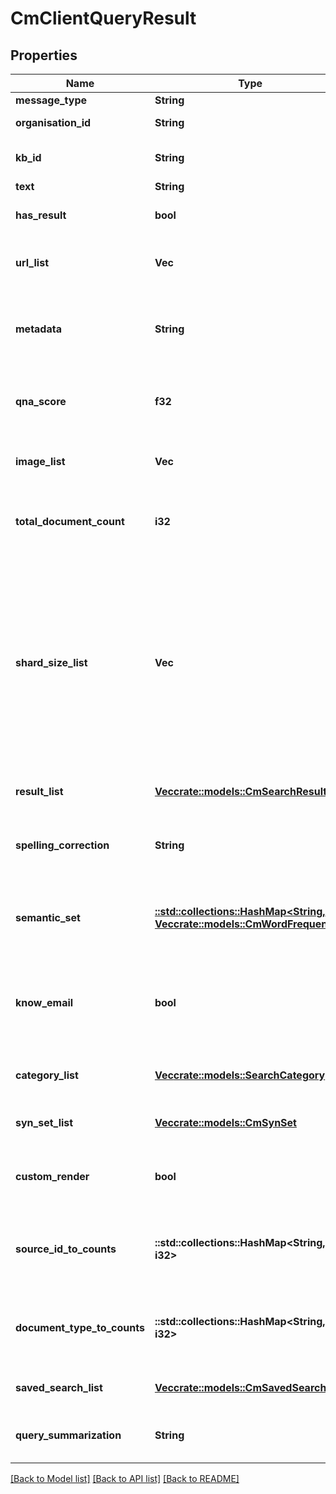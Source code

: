 # CmClientQueryResult

## Properties

Name | Type | Description | Notes
------------ | ------------- | ------------- | -------------
**message_type** | **String** |  | 
**organisation_id** | **String** | the organisation (its guid id). | 
**kb_id** | **String** | the knowledge-base id (its guid id) | 
**text** | **String** | the text sent. | 
**has_result** | **bool** | is there a result/reply or not? | 
**url_list** | **Vec<String>** | a list of reference urls associated with this answer | 
**metadata** | **String** | metadata associated with the Question/Answer pair, user defined. | 
**qna_score** | **f32** | how well the Q&A matcher performed a value between 0.0 and 1.0 | 
**image_list** | **Vec<String>** | A list of image urls associated with the Q&A pair | 
**total_document_count** | **i32** | the total number of documents found (but not included necessarily) | 
**shard_size_list** | **Vec<i32>** | Index sharding values.  These are used by the internal engine to determine the status of results across different shards in SimSage.  Leave this value alone.  It is set by SimSage.  Pass it back to SimSage as you got it if you're paginating the same query. | 
**result_list** | [**Vec<crate::models::CmSearchResult>**](CMSearchResult.md) | the actual search results, one for each item found | 
**spelling_correction** | **String** | a spelling correction suggestion if appropriate and enabled. | 
**semantic_set** | [**::std::collections::HashMap<String, Vec<crate::models::CmWordFrequency>>**](array.md) | A descriptor of semantic categories and words with frequencies in each category | 
**know_email** | **bool** | do we know the email address of this person?  if they've supplied it in the past this will be set to true. | 
**category_list** | [**Vec<crate::models::SearchCategory>**](SearchCategory.md) | updated categories (if applicable) with updated counts | 
**syn_set_list** | [**Vec<crate::models::CmSynSet>**](CMSynSet.md) | A list of syn-sets used in the query | 
**custom_render** | **bool** | Does this source require custom render templates or use ordinary search-results? | 
**source_id_to_counts** | **::std::collections::HashMap<String, i32>** | a map of sourceId -> number of documents found inside this source | 
**document_type_to_counts** | **::std::collections::HashMap<String, i32>** | a map of document-type -> number of documents found of this type | 
**saved_search_list** | [**Vec<crate::models::CmSavedSearch>**](CMSavedSearch.md) | a list of previous searches if applicable | 
**query_summarization** | **String** | an optional summarization of the search results | 

[[Back to Model list]](../README.md#documentation-for-models) [[Back to API list]](../README.md#documentation-for-api-endpoints) [[Back to README]](../README.md)


